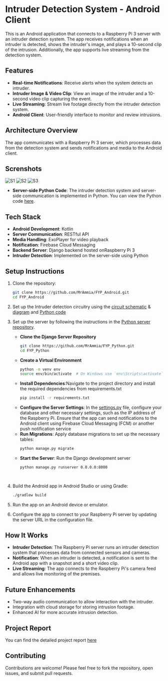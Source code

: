 # Intruder Detection System - Android Client

This is an Android application that connects to a Raspberry Pi 3 server with an intruder detection system. The app receives notifications when an intruder is detected, shows the intruder's image, and plays a 10-second clip of the intrusion. Additionally, the app supports live streaming from the detection system.

## Features

- **Real-time Notifications**: Receive alerts when the system detects an intruder.
- **Intruder Image & Video Clip**: View an image of the intruder and a 10-second video clip capturing the event.
- **Live Streaming**: Stream live footage directly from the intruder detection system.
- **Android Client**: User-friendly interface to monitor and review intrusions.

## Architecture Overview

The app communicates with a Raspberry Pi 3 server, which processes data from the detection system and sends notifications and media to the Android client.

## Screnshots

![S1](https://github.com/user-attachments/assets/abd0245d-8f54-49d3-aab3-0047be6c2e17)       ![S2](https://github.com/user-attachments/assets/4422978a-75ca-4f25-bae7-887cdec62f75)      ![S3](https://github.com/user-attachments/assets/d778d9b2-2bfc-4714-b9d0-6516b6cc8c5f)


- **Server-side Python Code**: The intruder detection system and server-side communication is implemented in Python. You can view the Python code [here](https://github.com/MrAmmia/FYP_Python).

## Tech Stack

- **Android Development**: Kotlin
- **Server Communication**: RESTful API
- **Media Handling**: ExoPlayer for video playback
- **Notification**: Firebase Cloud Messaging
- **Backend Server**: Django backend hosted onRaspberry Pi 3
- **Intruder Detection**: Implemented on the server-side using Python

## Setup Instructions

1. Clone the repository:
   ```bash
   git clone https://github.com/MrAmmia/FYP_Android.git
   cd FYP_Android

2. Set up the Intruder detection circuitry using the [circuit schematic](https://drive.google.com/file/d/1vbsxO61WuUxKJJC82_BYAV8Hb9vRPMYc/view?usp=sharing) & [diagram](https://drive.google.com/file/d/1QYjqIIEHI4IHIKjGHAdLVCsW5OR7Zf3R/view?usp=sharing) and [Python code](https://github.com/MrAmmia/FYP_Python/blob/master/motion.py)

3. Set up the server by following the instructions in the [Python server repository](https://github.com/MrAmmia/FYP_Python).
    - **Clone the Django Server Repository**
      ```bash
      git clone https://github.com/MrAmmia/FYP_Python.git
      cd FYP_Python
   - **Create a Virtual Environment**
     ```bash
     python -m venv env
     source env/bin/activate  # On Windows use `env\Scripts\activate`
   - **Install Dependencies**:Navigate to the project directory and install the required dependencies from requirements.txt
     ```bash
     pip install -r requirements.txt

   - **Configure the Server Settings**: In the [settings.py](https://github.com/MrAmmia/FYP_Python/blob/master/fyp/settings.py) file, configure your database and other necessary settings, such as the IP address of the Raspberry Pi.
      Ensure that the app can send notifications to the Android client using Firebase Cloud Messaging (FCM) or another push notification service
   -  **Run Migrations**: Apply database migrations to set up the necessary tables:
      ```bash
      python manage.py migrate

   - **Start the Server**: Run the Django development server
     ```bash
     python manage.py runserver 0.0.0.0:8000

 
  
4. Build the Android app in Android Studio or using Gradle:
   ```bash
   ./gradlew build
5. Run the app on an Android device or emulator.
6. Configure the app to connect to your Raspberry Pi server by updating the server URL in the configuration file.

## How It Works

  - **Intruder Detection**: The Raspberry Pi server runs an intruder detection system that processes data from connected sensors and cameras.
  - **Notification**:  When an intruder is detected, a notification is sent to the Android app with a snapshot and a short video clip.
  - **Live Streaming**: The app connects to the Raspberry Pi's camera feed and allows live monitoring of the premises.

## Future Enhancements

   - Two-way audio communication to allow interaction with the intruder.
   - Integration with cloud storage for storing intrusion footage.
   - Enhanced AI for more accurate intrusion detection.

## Project Report
   You can find the detailed project report [here](https://drive.google.com/file/d/1IwOLd_-q2-xBeFQMKTZ0ImCQV4o5IB-F/view?usp=sharing)

## Contributing
  Contributions are welcome! Please feel free to fork the repository, open issues, and submit pull requests.

